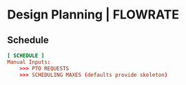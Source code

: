 Design Planning | FLOWRATE
===========================

## Schedule

```toml
[ SCHEDULE ]
Manual Inputs:
    >>> PTO REQUESTS
    >>> SCHEDULING MAXES (defaults provide skeleton)
```
